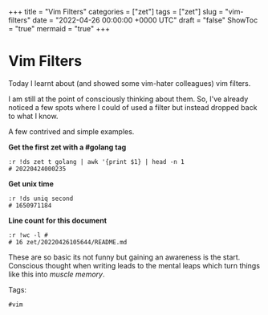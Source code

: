 +++
title = "Vim Filters"
categories = ["zet"]
tags = ["zet"]
slug = "vim-filters"
date = "2022-04-26 00:00:00 +0000 UTC"
draft = "false"
ShowToc = "true"
mermaid = "true"
+++

# Vim Filters

Today I learnt about (and showed some vim-hater colleagues) vim filters.

I am still at the point of consciously thinking about them. So, I've already noticed 
a few spots where I could of used a filter but instead dropped back to what I know.

A few contrived and simple examples.

**Get the first zet with a #golang tag**

```vim
:r !ds zet t golang | awk '{print $1} | head -n 1
# 20220424000235
```

**Get unix time**

```vim
:r !ds uniq second
# 1650971184
```

**Line count for this document**

```vim
:r !wc -l #
# 16 zet/20220426105644/README.md
```

These are so basic its not funny but gaining an awareness is the start. Conscious thought when
writing leads to the mental leaps which turn things like this into *muscle memory*.

Tags:

    #vim
